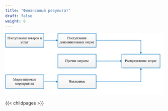 ```yaml
---
title: "Финансовый результат"
draft: false
weight: 8
---
```


[![1][1]][1]

[1]: 1.png

{{< childpages >}}
